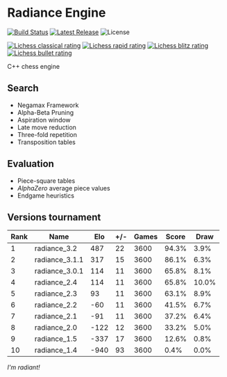 # Radiance Engine
[![Build Status](https://github.com/ppipelin/radiance/actions/workflows/cmake-single-platform.yml/badge.svg)](https://github.com/ppipelin/radiance/actions/workflows/cmake-single-platform.yml)
[![Latest Release](https://img.shields.io/github/v/release/ppipelin/radiance?display_name=release)](https://github.com/ppipelin/radiance/releases)
![License](https://img.shields.io/github/license/ppipelin/radiance)

[![Lichess classical rating](https://lichess-shield.vercel.app/api?username=radianceengine&format=classical)](https://lichess.org/@/radianceengine/perf/classical)
[![Lichess rapid rating](https://lichess-shield.vercel.app/api?username=radianceengine&format=rapid)](https://lichess.org/@/radianceengine/perf/rapid)
[![Lichess blitz rating](https://lichess-shield.vercel.app/api?username=radianceengine&format=blitz)](https://lichess.org/@/radianceengine/perf/blitz)
[![Lichess bullet rating](https://lichess-shield.vercel.app/api?username=radianceengine&format=bullet)](https://lichess.org/@/radianceengine/perf/bullet)

C++ chess engine

## Search

- Negamax Framework
- Alpha-Beta Pruning
- Aspiration window
- Late move reduction
- Three-fold repetition
- Transposition tables

## Evaluation

- Piece-square tables
- _AlphaZero_ average piece values
- Endgame heuristics

## Versions tournament

| Rank | Name           | Elo   | +/- | Games | Score | Draw  |
| ---- | -------------- | ----- | --- | ----- | ----- | ----- |
| 1    | radiance_3.2   |   487 |  22 |  3600 | 94.3% |  3.9% |
| 2    | radiance_3.1.1 |   317 |  15 |  3600 | 86.1% |  6.3% |
| 3    | radiance_3.0.1 |   114 |  11 |  3600 | 65.8% |  8.1% |
| 4    | radiance_2.4   |   114 |  11 |  3600 | 65.8% | 10.0% |
| 5    | radiance_2.3   |    93 |  11 |  3600 | 63.1% |  8.9% |
| 6    | radiance_2.2   |   -60 |  11 |  3600 | 41.5% |  6.7% |
| 7    | radiance_2.1   |   -91 |  11 |  3600 | 37.2% |  6.4% |
| 8    | radiance_2.0   |  -122 |  12 |  3600 | 33.2% |  5.0% |
| 9    | radiance_1.5   |  -337 |  17 |  3600 | 12.6% |  0.8% |
| 10   | radiance_1.4   |  -940 |  93 |  3600 |  0.4% |  0.0% |

_I'm radiant!_
